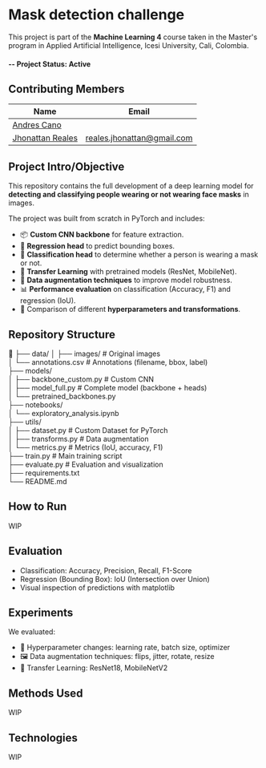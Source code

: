 # Mask detection challenge
This project is part of the **Machine Learning 4** course taken in the Master's program in Applied Artificial Intelligence, Icesi University, Cali, Colombia.

#### -- Project Status: Active

## Contributing Members

|Name     |  Email   | 
|---------|-----------------|
|[Andres Cano](https://github.com/Can0land)|      |
|[Jhonattan Reales](https://github.com/JhonattanReales21) | reales.jhonattan@gmail.com      |

## Project Intro/Objective

This repository contains the full development of a deep learning model for **detecting and classifying people wearing or not wearing face masks** in images.

The project was built from scratch in PyTorch and includes:

- 📦 **Custom CNN backbone** for feature extraction.
- 🧠 **Regression head** to predict bounding boxes.
- 🧠 **Classification head** to determine whether a person is wearing a mask or not.
- 🔁 **Transfer Learning** with pretrained models (ResNet, MobileNet).
- 🔄 **Data augmentation techniques** to improve model robustness.
- 📊 **Performance evaluation** on classification (Accuracy, F1) and regression (IoU).
- 🧪 Comparison of different **hyperparameters and transformations**.

## Repository Structure
📂
├── data/
│ ├── images/                   # Original images  
│ └── annotations.csv           # Annotations (filename, bbox, label)  
├── models/  
│ ├── backbone_custom.py        # Custom CNN  
│ ├── model_full.py             # Complete model (backbone + heads)  
│ └── pretrained_backbones.py  
├── notebooks/  
│ └── exploratory_analysis.ipynb  
├── utils/  
│ ├── dataset.py                # Custom Dataset for PyTorch  
│ ├── transforms.py             # Data augmentation  
│ └── metrics.py                # Metrics (IoU, accuracy, F1)  
├── train.py                    # Main training script  
├── evaluate.py                 # Evaluation and visualization  
├── requirements.txt  
└── README.md  

## How to Run
WIP

## Evaluation
- Classification: Accuracy, Precision, Recall, F1-Score
- Regression (Bounding Box): IoU (Intersection over Union)
- Visual inspection of predictions with matplotlib

## Experiments
We evaluated:
- 📐 Hyperparameter changes: learning rate, batch size, optimizer
- 🖼️ Data augmentation techniques: flips, jitter, rotate, resize
- 🔁 Transfer Learning: ResNet18, MobileNetV2

## Methods Used
WIP

## Technologies
WIP